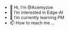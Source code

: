 - 👋 Hi, I’m @Acemyzoe
- 👀 I’m interested in Edge-AI
- 🌱 I’m currently learning PM
- 📫 How to reach me ...

<!---
Acemyzoe/Acemyzoe is a ✨ special ✨ repository because its `README.md` (this file) appears on your GitHub profile.
You can click the Preview link to take a look at your changes.
--->
